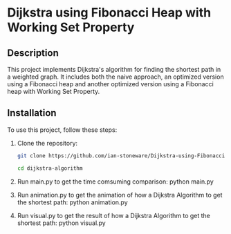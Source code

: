 # Dijkstra using Fibonacci Heap with Working Set Property

## Description
This project implements Dijkstra's algorithm for finding the shortest path in a weighted graph. It includes both the naive approach, an optimized version using a Fibonacci heap and another optimized version using a Fibonacci heap with Working Set Property.

## Installation
To use this project, follow these steps:

1. Clone the repository:
   ```bash
   git clone https://github.com/ian-stoneware/Dijkstra-using-Fibonacci-Heap-with-Working-Set-Property.git
   
   cd dijkstra-algorithm
   
2. Run main.py to get the time comsuming comparison:
   python main.py

3. Run animation.py to get the animation of how a Dijkstra Algorithm to get the shortest path:
   python animation.py

4. Run visual.py to get the result of how a Dijkstra Algorithm to get the shortest path:
   python visual.py
